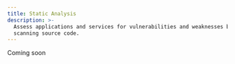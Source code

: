 ```yaml
---
title: Static Analysis
description: >-
  Assess applications and services for vulnerabilities and weaknesses by
  scanning source code.
---
```


Coming soon
